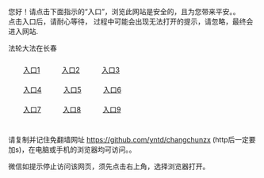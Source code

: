 您好！请点击下面指示的“入口”，浏览此网站是安全的，且为您带来平安。。 <br/>
点击入口后，请耐心等待， 过程中可能会出现无法打开的提示，请忽略，最终会进入网站. </br>

法轮大法在长春<br/>
<div style="padding:10px"><a style="margin:20px" target="_blank" href="https://du56ri8o2ysd9.cloudfront.net/2Qpsp?iesufxlm" id="ccLink1" rel="nofollow">入口1</a> <a target="_blank" style="margin:20px" href="https://d3184wsg4hxcmu.cloudfront.net/2Qpsp?sqqzhfso" id="ccLink2" rel="nofollow">入口2</a> <a style="margin:20px" target="_blank" href="https://d38efwh44bv8kk.cloudfront.net/2Qpsp?zmxszcgm" id="ccLink3" rel="nofollow">入口3</a></div>

<div style="padding:10px" ><a style="margin:20px" target="_blank" href="https://du56ri8o2ysd9.cloudfront.net/2Qpsp?iesufxlm" id="ccLink4" rel="nofollow">入口4</a> <a style="margin:20px" href="https://d3184wsg4hxcmu.cloudfront.net/2Qpsp?sqqzhfso" target="_blank" id="ccLink5" rel="nofollow">入口5</a> <a style="margin:20px" href="https://d38efwh44bv8kk.cloudfront.net/2Qpsp?zmxszcgm" target="_blank" id="ccLink6" rel="nofollow">入口6</a></div>

<div style="padding:10px"><a style="margin:20px" target="_blank" href="https://du56ri8o2ysd9.cloudfront.net/2Qpsp?iesufxlm" id="ccLink7" rel="nofollow">入口7</a> <a style="margin:20px" href="https://d3184wsg4hxcmu.cloudfront.net/2Qpsp?sqqzhfso" target="_blank" id="ccLink8" rel="nofollow">入口8</a> <a style="margin:20px" target="_blank" href="https://d38efwh44bv8kk.cloudfront.net/2Qpsp?zmxszcgm" id="ccLink9" rel="nofollow">入口9</a></div>

<br/>



请复制并记住免翻墙网址 https://github.com/yntd/changchunzx (http后一定要加s)，在电脑或手机的浏览器均可访问。。<br/>

微信如提示停止访问该网页，须先点击右上角，选择浏览器打开。
